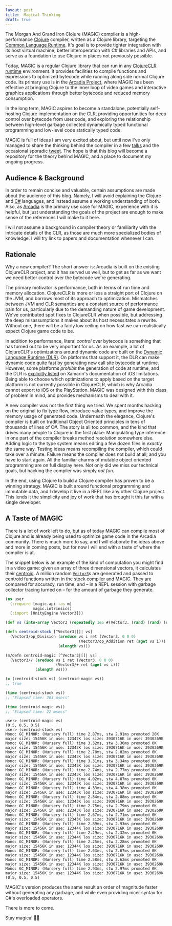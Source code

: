 ```yaml
---
layout: post
title:  Magical Thinking
draft: true
---
```


The Morgan And Grand Iron Clojure (MAGIC) compiler is a high-performance [Clojure][clojure] compiler, written as a Clojure library, targeting the [Common Language Runtime][clr].
It's goal is to provide tighter integration with its host virtual machine, better interoperation with C# libraries and APIs, and serve as a foundation to use Clojure in places not previously possible.

Today, MAGIC is a regular Clojure library that can run in any [ClojureCLR runtime][clojureclr] environment.
It provides facilities to compile functions and expressions to optimized bytecode while running along side normal Clojure code.
Its primary use is in the [Arcadia Project][arcadia], where MAGIC has been effective at bringing Clojure to the inner loop of video games and interactive graphics applications through better bytecode and reduced memory consumption.

In the long term, MAGIC aspires to become a standalone, potentially self-hosting Clojure implementation on the CLR, providing opportunities for deep control over bytecode from user code, and exploring the relationship between high-level garbage collected dynamically typed functional programming and low-level code statically typed code.

MAGIC is full of ideas I am very excited about, but until now I've only managed to share the thinking behind the compiler in a few [talks][clojurewest] and the occasional sporadic [tweet].
The hope is that this blog will become a repository for the theory behind MAGIC, and a place to document my ongoing progress.

## Audience & Background
In order to remain concise and valuable, certain assumptions are made about the audience of this blog.
Namely, I will avoid explaining the Clojure and [C#][cs] languages, and instead assume a working understanding of both.
Also, as [Arcadia][arcadia] is the primary use case for MAGIC, experience with it is helpful, but just understanding the goals of the project are enough to make sense of the references I will make to it here.

I will not assume a background in compiler theory or familiarity with the intricate details of the CLR, as those are much more specialized bodies of knowledge.
I will try link to papers and documentation whenever I can.

## Rationale
Why a new compiler?
The short answer is: Arcadia is built on the existing ClojureCLR project, and it has served us well, but to get as far as we want we need better control over the bytecode we're generating.

The primary motivator is performance, both in terms of run time and memory allocation.
ClojureCLR is more or less a straight port of Clojure on the JVM, and borrows most of its approach to optimization.
Mismatches between JVM and CLR semantics are a constant source of performance pain for us, particularly due to the demanding nature of game development.
We've contributed spot fixes to ClojureCLR when possible, but addressing the deep misassumptions it makes about its host necessitates a rewrite.
Without one, there will be a fairly low ceiling on how fast we can realistically expect Clojure game code to be.

In addition to performance, literal *control* over bytecode is something that has turned out to be very important for us.
As an example, a lot of ClojureCLR's optimizations around dynamic code are built on the [Dynamic Language Runtime (DLR)][dlr].
On platforms that support it, the DLR can make dynamic code quite fast by generating new call site bytecode at runtime.
However, some platforms *prohibit* the generation of code at runtime, and the DLR is [explicitly listed][nodlr] on Xamarin's documentation of iOS limitations.
Being able to choose which optimizations to apply based on the target platform is not currently possible in ClojureCLR, which is why Arcadia cannot export to iOS or the PlayStation.
MAGIC was designed with this class of problem in mind, and provides mechanisms to deal with it.

A new compiler was not the first thing we tried.
We spent months hacking on the original to fix type flow, introduce value types, and improve the memory usage of generated code.
Underneath the elegance, Clojure's compiler is built on traditional Object Oriented principles in tens of thousands of lines of C#.
The story is all too common, and the kind that drives many people to Clojure in the first place:
Manipulating type inference in one part of the compiler breaks method resolution somewhere else.
Adding logic to the type system means editing a few dozen files in *exactly* the same way.
Testing ideas means recompiling the compiler, which could take over a minute.
Failure means the compiler does not build at all, and you have to start again.
All the familiar charms of mutable object oriented programming are on full display here.
Not only did we miss our technical goals, but hacking the compiler was simply *not fun*.

In the end, using Clojure to build a Clojure compiler has proven to be a winning strategy.
MAGIC is built around functional programming and immutable data, and I develop it live in a REPL like any other Clojure project.
This lends it the simplicity and joy of work that has brought it this far with a single developer.

## A Taste of MAGIC
There is a lot of work left to do, but as of today MAGIC can compile most of Clojure and is already being used to optimize game code in the Arcadia community.
There is much more to say, and I will elaborate the ideas above and more in coming posts, but for now I will end with a taste of where the compiler is at.

The snippet below is an example of the kind of computation you might find in a video game: given an array of three dimensional vectors, it calculates their [centroid][centroid]. A million random [`Vector3`][v3]s are generated and passed to centroid functions written in the stock compiler and MAGIC. They are compared for accuracy, run time, and – in a REPL session with garbage collector tracing turned on – for the amount of garbage they generate.

```clojure
(ns user
  (:require [magic.api :as m]
            magic.intrinsics)
  (:import [UnityEngine Vector3]))

(def vs (into-array Vector3 (repeatedly 1e6 #(Vector3. (rand) (rand) (rand)))))

(defn centroid-stock [^Vector3|[]| vs]
  (Vector3/op_Division (areduce vs i ret (Vector3. 0 0 0)
                                (Vector3/op_Addition ret (aget vs i)))
                       (alength vs)))

(m/defn centroid-magic [^Vector3|[]| vs]
  (Vector3// (areduce vs i ret (Vector3. 0 0 0)
                      (Vector3/+ ret (aget vs i)))
             (alength vs)))

(= (centroid-stock vs) (centroid-magic vs))
;; true

(time (centroid-stock vs))
;; "Elapsed time: 203 msecs"

(time (centroid-magic vs))
;; "Elapsed time: 22 msecs"
```

```
user> (centroid-magic vs)
(0.5, 0.5, 0.5)
user> (centroid-stock vs)
Mono: GC_MINOR: (Nursery full) time 2.87ms, stw 2.91ms promoted 20K major size: 15456K in use: 12342K los size: 3930716K in use: 3930269K
Mono: GC_MINOR: (Nursery full) time 3.32ms, stw 3.36ms promoted 0K major size: 15456K in use: 12343K los size: 3930716K in use: 3930269K
Mono: GC_MINOR: (Nursery full) time 2.78ms, stw 2.82ms promoted 0K major size: 15456K in use: 12343K los size: 3930716K in use: 3930269K
Mono: GC_MINOR: (Nursery full) time 3.31ms, stw 3.34ms promoted 0K major size: 15456K in use: 12343K los size: 3930716K in use: 3930269K
Mono: GC_MINOR: (Nursery full) time 2.74ms, stw 2.77ms promoted 0K major size: 15456K in use: 12343K los size: 3930716K in use: 3930269K
Mono: GC_MINOR: (Nursery full) time 4.02ms, stw 4.07ms promoted 0K major size: 15456K in use: 12343K los size: 3930716K in use: 3930269K
Mono: GC_MINOR: (Nursery full) time 4.33ms, stw 4.38ms promoted 0K major size: 15456K in use: 12343K los size: 3930716K in use: 3930269K
Mono: GC_MINOR: (Nursery full) time 2.84ms, stw 2.88ms promoted 0K major size: 15456K in use: 12343K los size: 3930716K in use: 3930269K
Mono: GC_MINOR: (Nursery full) time 2.75ms, stw 2.79ms promoted 0K major size: 15456K in use: 12343K los size: 3930716K in use: 3930269K
Mono: GC_MINOR: (Nursery full) time 2.67ms, stw 2.71ms promoted 0K major size: 15456K in use: 12343K los size: 3930716K in use: 3930269K
Mono: GC_MINOR: (Nursery full) time 2.89ms, stw 2.93ms promoted 0K major size: 15456K in use: 12344K los size: 3930716K in use: 3930269K
Mono: GC_MINOR: (Nursery full) time 2.29ms, stw 2.32ms promoted 0K major size: 15456K in use: 12344K los size: 3930716K in use: 3930269K
Mono: GC_MINOR: (Nursery full) time 2.25ms, stw 2.28ms promoted 0K major size: 15456K in use: 12344K los size: 3930716K in use: 3930269K
Mono: GC_MINOR: (Nursery full) time 2.63ms, stw 2.67ms promoted 0K major size: 15456K in use: 12344K los size: 3930716K in use: 3930269K
Mono: GC_MINOR: (Nursery full) time 2.58ms, stw 2.62ms promoted 0K major size: 15456K in use: 12344K los size: 3930716K in use: 3930269K
Mono: GC_MINOR: (Nursery full) time 2.93ms, stw 2.97ms promoted 0K major size: 15456K in use: 12344K los size: 3930716K in use: 3930269K
(0.5, 0.5, 0.5)
```

MAGIC's version produces the same result an order of magnitude faster without generating any garbage, and while even providing nicer syntax for C#'s overloaded operators.

There is more to come.

Stay magical 🎩✨

[clr]: https://docs.microsoft.com/en-us/dotnet/standard/clr
[arcadia]: http://arcadia-unity.github.io/
[clojureclr]: https://clojure.org/about/clojureclr
[cbt]: http://www.braveclojure.com/
[ex]: https://clojuredocs.org/clojure.core/areduce#example-542692cec026201cdc326df8
[areduce]: https://clojuredocs.org/clojure.core/areduce
[cljdocs]: https://clojuredocs.org
[unity]: https://unity3d.com/
[centroid]: https://en.wikipedia.org/wiki/Centroid
[nodlr]: https://developer.xamarin.com/guides/ios/advanced_topics/limitations/#No_Dynamic_Code_Generation
[clojure]: http://clojure.org/
[clojurewest]: https://www.youtube.com/watch?v=eDad1pvwX34
[tweet]: https://twitter.com/ra/status/887399140220706816
[cs]: https://docs.microsoft.com/en-us/dotnet/csharp/csharp
[dlr]: https://docs.microsoft.com/en-us/dotnet/framework/reflection-and-codedom/dynamic-language-runtime-overview
[v3]: https://docs.unity3d.com/ScriptReference/Vector3.html
